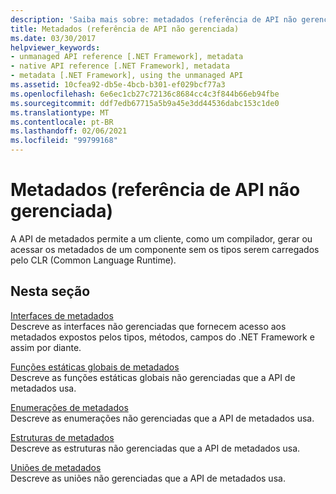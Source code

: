 ```yaml
---
description: 'Saiba mais sobre: metadados (referência de API não gerenciada)'
title: Metadados (referência de API não gerenciada)
ms.date: 03/30/2017
helpviewer_keywords:
- unmanaged API reference [.NET Framework], metadata
- native API reference [.NET Framework], metadata
- metadata [.NET Framework], using the unmanaged API
ms.assetid: 10cfea92-db5e-4bcb-b301-ef029bcf77a3
ms.openlocfilehash: 6e6ec1cb27c72136c8684cc4c3f844b66eb94fbe
ms.sourcegitcommit: ddf7edb67715a5b9a45e3dd44536dabc153c1de0
ms.translationtype: MT
ms.contentlocale: pt-BR
ms.lasthandoff: 02/06/2021
ms.locfileid: "99799168"
---
```

# <a name="metadata-unmanaged-api-reference"></a>Metadados (referência de API não gerenciada)

A API de metadados permite a um cliente, como um compilador, gerar ou acessar os metadados de um componente sem os tipos serem carregados pelo CLR (Common Language Runtime).  
  
## <a name="in-this-section"></a>Nesta seção  

 [Interfaces de metadados](metadata-interfaces.md)  
 Descreve as interfaces não gerenciadas que fornecem acesso aos metadados expostos pelos tipos, métodos, campos do .NET Framework e assim por diante.  
  
 [Funções estáticas globais de metadados](metadata-global-static-functions.md)  
 Descreve as funções estáticas globais não gerenciadas que a API de metadados usa.  
  
 [Enumerações de metadados](metadata-enumerations.md)  
 Descreve as enumerações não gerenciadas que a API de metadados usa.  
  
 [Estruturas de metadados](metadata-structures.md)  
 Descreve as estruturas não gerenciadas que a API de metadados usa.  
  
 [Uniões de metadados](metadata-unions.md)  
 Descreve as uniões não gerenciadas que a API de metadados usa.

